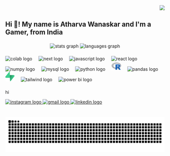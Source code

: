 <div align="right">
  <img src="https://profile-counter.glitch.me/garib06/count.svg?"  />
</div>

###

<h2 align="left">Hi 👋! My name is Atharva Wanaskar and I'm a Gamer, from India</h2>

###

<div align="center">
  <img src="https://github-readme-stats.vercel.app/api?username=garib06&hide_title=false&hide_rank=false&show_icons=true&include_all_commits=true&count_private=true&disable_animations=false&theme=dracula&locale=en&hide_border=false" height="150" alt="stats graph"  />
  <img src="https://github-readme-stats.vercel.app/api/top-langs?username=garib06&locale=en&hide_title=false&layout=compact&card_width=320&langs_count=5&theme=dracula&hide_border=false" height="150" alt="languages graph"  />
</div>

###

<div align="left">
  <img src="https://upload.wikimedia.org/wikipedia/commons/thumb/d/d0/Google_Colaboratory_SVG_Logo.svg/1200px-Google_Colaboratory_SVG_Logo.svg.png?20221103151432" height="30" alt="colab logo"  />
  <img width="12" />
  <img src="https://www.svgrepo.com/show/354113/nextjs-icon.svg" height="30" alt="next logo"  />
  <img width="12" />
  <img src="https://cdn.jsdelivr.net/gh/devicons/devicon/icons/javascript/javascript-original.svg" height="30" alt="javascript logo"  />
  <img width="12" />
  <img src="https://cdn.jsdelivr.net/gh/devicons/devicon/icons/react/react-original.svg" height="30" alt="react logo"  />
  <img width="12" />
  <img src="https://www.svgrepo.com/show/354127/numpy.svg" height="30" alt="numpy logo"  />
  <img width="12" />
  <img src="https://github.com/bwks/vendor-icons-svg/blob/master/mysql-logo.svg" height="30" alt="mysql logo"  />
  <img width="12" />
  <img src="https://cdn.jsdelivr.net/gh/devicons/devicon/icons/python/python-original.svg" height="30" alt="python logo"  />
  <img width="12" />
  <img src="https://github.com/devicons/devicon/blob/master/icons/r/r-original.svg" height="30" alt="R logo"  />
  <img width="12" />
  <img src="https://pandas.pydata.org/static/img/pandas_mark.svg" height="30" alt="pandas logo"  />
  <img width="12" />
  <img src="https://github.com/supabase/supabase/blob/master/apps/studio/public/supabase-logo.svg" height="30" alt="supabase logo"  />
  <img width="12" />
  <img src="https://tailwindcss.com/_next/static/media/tailwindcss-mark.d52e9897.svg" height="30" alt="tailwind logo"  />
  <img width="12" />
  <img src="https://github.com/microsoft/PowerBI-Icons/blob/main/SVG/Power-BI.svg" height="30" alt="power bi logo"  />
  <img width="12" />

  
  
  
</div>

###
hi
<div align="left">
  <a href="https://www.instagram.com/itzz_atharva.06/" target="_blank">
    <img src="https://img.shields.io/static/v1?message=Instagram&logo=instagram&label=&color=E4405F&logoColor=white&labelColor=&style=for-the-badge" height="35" alt="instagram logo"  />
  </a>
  <a href="awgamer2006@gmail.com" target="_blank">
    <img src="https://img.shields.io/static/v1?message=Gmail&logo=gmail&label=&color=D14836&logoColor=white&labelColor=&style=for-the-badge" height="35" alt="gmail logo"  />
  </a>
  <a href="https://www.linkedin.com/in/atharva-wanaskar/" target="_blank">
    <img src="https://img.shields.io/static/v1?message=LinkedIn&logo=linkedin&label=&color=0077B5&logoColor=white&labelColor=&style=for-the-badge" height="35" alt="linkedin logo"  />
  </a>
</div>

###

<br clear="both">

<img src="https://raw.githubusercontent.com/godstark82/godstark82/output/snake.svg" alt="Snake animation" />

###

